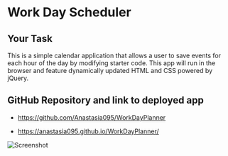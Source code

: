 # Work Day Scheduler

## Your Task

This is a simple calendar application that allows a user to save events for each hour of the day by modifying starter code. This app will run in the browser and feature dynamically updated HTML and CSS powered by jQuery.

## GitHub Repository and link to deployed app

* https://github.com/Anastasia095/WorkDayPlanner

* https://anastasia095.github.io/WorkDayPlanner/

![Screenshot](https://sun9-54.userapi.com/impf/s_d-1X8FHwLVEpV8fVYRLAz-3KKmhjGSDB-WMQ/_9rlOABv6hQ.jpg?size=480x278&quality=95&sign=cd812f32631597dde0b6278f94f85107&type=album)
